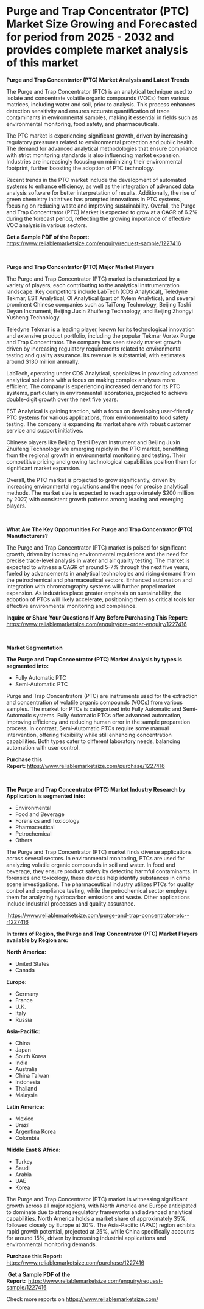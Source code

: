 <p><h1>Purge and Trap Concentrator (PTC) Market Size Growing and Forecasted for period from 2025 - 2032 and provides complete market analysis of this market</h1></p><p><strong>Purge and Trap Concentrator (PTC) Market Analysis and Latest Trends</strong></p>
<p><p>The Purge and Trap Concentrator (PTC) is an analytical technique used to isolate and concentrate volatile organic compounds (VOCs) from various matrices, including water and soil, prior to analysis. This process enhances detection sensitivity and ensures accurate quantification of trace contaminants in environmental samples, making it essential in fields such as environmental monitoring, food safety, and pharmaceuticals.</p><p>The PTC market is experiencing significant growth, driven by increasing regulatory pressures related to environmental protection and public health. The demand for advanced analytical methodologies that ensure compliance with strict monitoring standards is also influencing market expansion. Industries are increasingly focusing on minimizing their environmental footprint, further boosting the adoption of PTC technology.</p><p>Recent trends in the PTC market include the development of automated systems to enhance efficiency, as well as the integration of advanced data analysis software for better interpretation of results. Additionally, the rise of green chemistry initiatives has prompted innovations in PTC systems, focusing on reducing waste and improving sustainability. Overall, the Purge and Trap Concentrator (PTC) Market is expected to grow at a CAGR of 6.2% during the forecast period, reflecting the growing importance of effective VOC analysis in various sectors.</p></p>
<p><strong>Get a Sample PDF of the Report:&nbsp;</strong> <a href="https://www.reliablemarketsize.com/enquiry/request-sample/1227416?utm_campaign=2717&utm_medium=2&utm_source=Github&utm_content=ia&utm_term=27022025&utm_id=purge-and-trap-concentrator-ptc">https://www.reliablemarketsize.com/enquiry/request-sample/1227416</a></p>
<p>&nbsp;</p>
<p><strong>Purge and Trap Concentrator (PTC) Major Market Players</strong></p>
<p><p>The Purge and Trap Concentrator (PTC) market is characterized by a variety of players, each contributing to the analytical instrumentation landscape. Key competitors include LabTech (CDS Analytical), Teledyne Tekmar, EST Analytical, OI Analytical (part of Xylem Analytics), and several prominent Chinese companies such as TaiTong Technology, Beijing Tashi Deyan Instrument, Beijing Juxin Zhuifeng Technology, and Beijing Zhongyi Yusheng Technology.</p><p>Teledyne Tekmar is a leading player, known for its technological innovation and extensive product portfolio, including the popular Tekmar Vortex Purge and Trap Concentrator. The company has seen steady market growth driven by increasing regulatory requirements related to environmental testing and quality assurance. Its revenue is substantial, with estimates around $130 million annually.</p><p>LabTech, operating under CDS Analytical, specializes in providing advanced analytical solutions with a focus on making complex analyses more efficient. The company is experiencing increased demand for its PTC systems, particularly in environmental laboratories, projected to achieve double-digit growth over the next five years.</p><p>EST Analytical is gaining traction, with a focus on developing user-friendly PTC systems for various applications, from environmental to food safety testing. The company is expanding its market share with robust customer service and support initiatives.</p><p>Chinese players like Beijing Tashi Deyan Instrument and Beijing Juxin Zhuifeng Technology are emerging rapidly in the PTC market, benefiting from the regional growth in environmental monitoring and testing. Their competitive pricing and growing technological capabilities position them for significant market expansion.</p><p>Overall, the PTC market is projected to grow significantly, driven by increasing environmental regulations and the need for precise analytical methods. The market size is expected to reach approximately $200 million by 2027, with consistent growth patterns among leading and emerging players.</p></p>
<p>&nbsp;</p>
<p><strong>What Are The Key Opportunities For Purge and Trap Concentrator (PTC) Manufacturers?</strong></p>
<p><p>The Purge and Trap Concentrator (PTC) market is poised for significant growth, driven by increasing environmental regulations and the need for precise trace-level analysis in water and air quality testing. The market is expected to witness a CAGR of around 5-7% through the next five years, fueled by advancements in analytical technologies and rising demand from the petrochemical and pharmaceutical sectors. Enhanced automation and integration with chromatography systems will further propel market expansion. As industries place greater emphasis on sustainability, the adoption of PTCs will likely accelerate, positioning them as critical tools for effective environmental monitoring and compliance.</p></p>
<p><strong>Inquire or Share Your Questions If Any Before Purchasing This Report:</strong> <a href="https://www.reliablemarketsize.com/enquiry/pre-order-enquiry/1227416?utm_campaign=2717&utm_medium=2&utm_source=Github&utm_content=ia&utm_term=27022025&utm_id=purge-and-trap-concentrator-ptc">https://www.reliablemarketsize.com/enquiry/pre-order-enquiry/1227416</a></p>
<p>&nbsp;</p>
<p><strong>Market Segmentation</strong></p>
<p><strong>The Purge and Trap Concentrator (PTC) Market Analysis by types is segmented into:</strong></p>
<p><ul><li>Fully Automatic PTC</li><li>Semi-Automatic PTC</li></ul></p>
<p><p>Purge and Trap Concentrators (PTC) are instruments used for the extraction and concentration of volatile organic compounds (VOCs) from various samples. The market for PTCs is categorized into Fully Automatic and Semi-Automatic systems. Fully Automatic PTCs offer advanced automation, improving efficiency and reducing human error in the sample preparation process. In contrast, Semi-Automatic PTCs require some manual intervention, offering flexibility while still enhancing concentration capabilities. Both types cater to different laboratory needs, balancing automation with user control.</p></p>
<p><strong>Purchase this Report:&nbsp;</strong><a href="https://www.reliablemarketsize.com/purchase/1227416?utm_campaign=2717&utm_medium=2&utm_source=Github&utm_content=ia&utm_term=27022025&utm_id=purge-and-trap-concentrator-ptc">https://www.reliablemarketsize.com/purchase/1227416</a></p>
<p>&nbsp;</p>
<p><strong>The Purge and Trap Concentrator (PTC) Market Industry Research by Application is segmented into:</strong></p>
<p><ul><li>Environmental</li><li>Food and Beverage</li><li>Forensics and Toxicology</li><li>Pharmaceutical</li><li>Petrochemical</li><li>Others</li></ul></p>
<p><p>The Purge and Trap Concentrator (PTC) market finds diverse applications across several sectors. In environmental monitoring, PTCs are used for analyzing volatile organic compounds in soil and water. In food and beverage, they ensure product safety by detecting harmful contaminants. In forensics and toxicology, these devices help identify substances in crime scene investigations. The pharmaceutical industry utilizes PTCs for quality control and compliance testing, while the petrochemical sector employs them for analyzing hydrocarbon emissions and waste. Other applications include industrial processes and quality assurance.</p></p>
<p><a href="https://www.reliablemarketsize.com/purge-and-trap-concentrator-ptc--r1227416?utm_campaign=2717&utm_medium=2&utm_source=Github&utm_content=ia&utm_term=27022025&utm_id=purge-and-trap-concentrator-ptc">&nbsp;https://www.reliablemarketsize.com/purge-and-trap-concentrator-ptc--r1227416</a></p>
<p><strong>In terms of Region, the Purge and Trap Concentrator (PTC) Market Players available by Region are:</strong></p>
<p>
    <p> <strong> North America: </strong>
        <ul>
            <li>United States</li>
            <li>Canada</li>
        </ul>
        </p> 
    <p> <strong> Europe: </strong>
        <ul>
            <li>Germany</li>
            <li>France</li>
            <li>U.K.</li>
            <li>Italy</li>
            <li>Russia</li>
        </ul>
        </p> 
    <p> <strong> Asia-Pacific: </strong>
        <ul>
            <li>China</li>
            <li>Japan</li>
            <li>South Korea</li>
            <li>India</li>
            <li>Australia</li>
            <li>China Taiwan</li>
            <li>Indonesia</li>
            <li>Thailand</li>
            <li>Malaysia</li>
        </ul>
        </p> 
    <p> <strong> Latin America: </strong>
        <ul>
            <li>Mexico</li>
            <li>Brazil</li>
            <li>Argentina Korea</li>
            <li>Colombia</li>
        </ul>
        </p> 
    <p> <strong> Middle East & Africa: </strong>
        <ul>
            <li>Turkey</li>
            <li>Saudi</li>
            <li>Arabia</li>
            <li>UAE</li>
            <li>Korea</li>
        </ul>
    </p>
    </p>
<p><p>The Purge and Trap Concentrator (PTC) market is witnessing significant growth across all major regions, with North America and Europe anticipated to dominate due to strong regulatory frameworks and advanced analytical capabilities. North America holds a market share of approximately 35%, followed closely by Europe at 30%. The Asia-Pacific (APAC) region exhibits rapid growth potential, projected at 25%, while China specifically accounts for around 15%, driven by increasing industrial applications and environmental monitoring demands.</p></p>
<p><strong>Purchase this Report: </strong><a href="https://www.reliablemarketsize.com/purchase/1227416?utm_campaign=2717&utm_medium=2&utm_source=Github&utm_content=ia&utm_term=27022025&utm_id=purge-and-trap-concentrator-ptc">https://www.reliablemarketsize.com/purchase/1227416</a></p>
<p>&nbsp;<strong>Get a Sample PDF of the Report:&nbsp;&nbsp;</strong><a href="https://www.reliablemarketsize.com/enquiry/request-sample/1227416?utm_campaign=2717&utm_medium=2&utm_source=Github&utm_content=ia&utm_term=27022025&utm_id=purge-and-trap-concentrator-ptc">https://www.reliablemarketsize.com/enquiry/request-sample/1227416</a></p>
<p><strong></strong></p>
<p>Check more reports on <a href="https://www.reliablemarketsize.com/?utm_campaign=2717&utm_medium=2&utm_source=Github&utm_content=ia&utm_term=27022025&utm_id=purge-and-trap-concentrator-ptc">https://www.reliablemarketsize.com/</a></p>